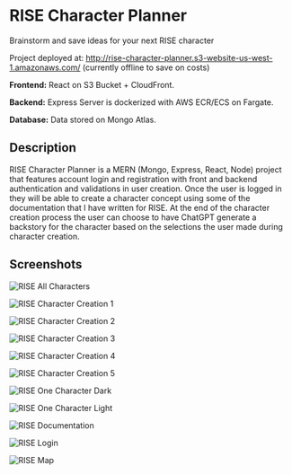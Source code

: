 # RISE Character Planner
Brainstorm and save ideas for your next RISE character

Project deployed at: http://rise-character-planner.s3-website-us-west-1.amazonaws.com/
(currently offline to save on costs)

**Frontend:** React on S3 Bucket + CloudFront.

**Backend:** Express Server is dockerized with AWS ECR/ECS on Fargate.

**Database:** Data stored on Mongo Atlas.

## Description

RISE Character Planner is a MERN (Mongo, Express, React, Node) project that features account login and registration with front and backend authentication and validations in user creation. Once the user is logged in they will be able to create a character concept using some of the documentation that I have written for RISE. At the end of the character creation process the user can choose to have ChatGPT generate a backstory for the character based on the selections the user made during character creation.

## Screenshots

![RISE All Characters](https://github.com/alexandervice/rise-character-planner/blob/main/wireframe/rise%20website%20screenshots/rise-all-characters.png)

![RISE Character Creation 1](https://github.com/alexandervice/rise-character-planner/blob/main/wireframe/rise%20website%20screenshots/rise-character-creation1.png)

![RISE Character Creation 2](https://github.com/alexandervice/rise-character-planner/blob/main/wireframe/rise%20website%20screenshots/rise-character-creation2.png)

![RISE Character Creation 3](https://github.com/alexandervice/rise-character-planner/blob/main/wireframe/rise%20website%20screenshots/rise-character-creation3.png)

![RISE Character Creation 4](https://github.com/alexandervice/rise-character-planner/blob/main/wireframe/rise%20website%20screenshots/rise-character-creation4.png)

![RISE Character Creation 5](https://github.com/alexandervice/rise-character-planner/blob/main/wireframe/rise%20website%20screenshots/rise-character-creation5.png)

![RISE One Character Dark](https://github.com/alexandervice/rise-character-planner/blob/main/wireframe/rise%20website%20screenshots/rise-one-character-dark.png)

![RISE One Character Light](https://github.com/alexandervice/rise-character-planner/blob/main/wireframe/rise%20website%20screenshots/rise-one-character-light.png)

![RISE Documentation](https://github.com/alexandervice/rise-character-planner/blob/main/wireframe/rise%20website%20screenshots/rise-documentation.png)

![RISE Login](https://github.com/alexandervice/rise-character-planner/blob/main/wireframe/rise%20website%20screenshots/rise-login.png)

![RISE Map](https://github.com/alexandervice/rise-character-planner/blob/main/wireframe/rise%20website%20screenshots/rise-map.png)
